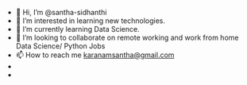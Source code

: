- 👋 Hi, I’m @santha-sidhanthi
- 👀 I’m interested in learning new technologies.
- 🌱 I’m currently learning Data Science.
- 💞️ I’m looking to collaborate on remote working and work from home Data Science/ Python Jobs
- 📫 How to reach me [karanamsantha@gmail.com](karanamsantha@gmail.com)
- 
- 

<!---
santha-sidhanthi/santha-sidhanthi is a ✨ special ✨ repository because its `README.md` (this file) appears on your GitHub profile.
You can click the Preview link to take a look at your changes.
--->
